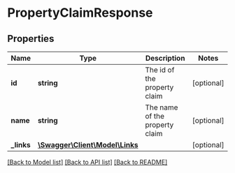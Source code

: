 # PropertyClaimResponse

## Properties
Name | Type | Description | Notes
------------ | ------------- | ------------- | -------------
**id** | **string** | The id of the property claim | [optional] 
**name** | **string** | The name of the property claim | [optional] 
**_links** | [**\Swagger\Client\Model\Links**](Links.md) |  | [optional] 

[[Back to Model list]](../README.md#documentation-for-models) [[Back to API list]](../README.md#documentation-for-api-endpoints) [[Back to README]](../README.md)


